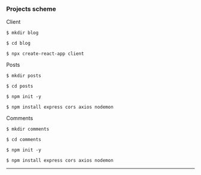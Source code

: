 ### Projects scheme

Client

    $ mkdir blog

    $ cd blog

    $ npx create-react-app client

Posts

    $ mkdir posts

    $ cd posts

    $ npm init -y

    $ npm install express cors axios nodemon

Comments

    $ mkdir comments

    $ cd comments

    $ npm init -y

    $ npm install express cors axios nodemon
---